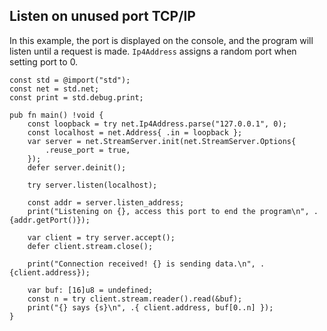 ## Listen on unused port TCP/IP

In this example, the port is displayed on the console, and the program will
listen until a request is made. `Ip4Address` assigns a random port when
setting port to 0.

```zig
const std = @import("std");
const net = std.net;
const print = std.debug.print;

pub fn main() !void {
    const loopback = try net.Ip4Address.parse("127.0.0.1", 0);
    const localhost = net.Address{ .in = loopback };
    var server = net.StreamServer.init(net.StreamServer.Options{
        .reuse_port = true,
    });
    defer server.deinit();

    try server.listen(localhost);

    const addr = server.listen_address;
    print("Listening on {}, access this port to end the program\n", .{addr.getPort()});

    var client = try server.accept();
    defer client.stream.close();

    print("Connection received! {} is sending data.\n", .{client.address});

    var buf: [16]u8 = undefined;
    const n = try client.stream.reader().read(&buf);
    print("{} says {s}\n", .{ client.address, buf[0..n] });
}
```

